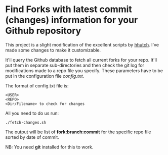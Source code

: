 # Find Forks with latest commit (changes) information for your Github repository

This project is a slight modification of the excellent scripts by [hhutch](https://gist.github.com/hhutch/3688814
). I've made some changes to make it customizable.

It'll query the Github database to fetch all current forks for your repo. It'll put them in separate sub-directories 
 and then check the git log for modifications made to a repo file you specify. These parameters have to be put in 
 the configuration file *config.txt*. 

The format of config.txt file is:
 ```
<USER>
<REPO>
<Dir/Filename> to check for changes
```
All you need to do us run:
```
./fetch-changes.sh
```
The output will be list of **fork:branch:commit** for the specific repo file sorted by date of commit.

NB: You need **git** installed for this to work.
